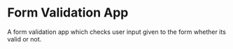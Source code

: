 # Form Validation App
A form validation app which checks user input given to the form whether its valid or not.
